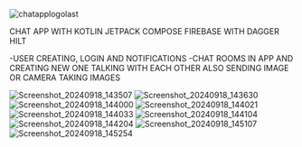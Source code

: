 ![chatapplogolast](https://github.com/user-attachments/assets/6c41542a-7204-4582-ab20-69ca0c52dff0)

CHAT APP WITH KOTLIN JETPACK COMPOSE 
FIREBASE 
WITH DAGGER HILT

-USER CREATING, LOGIN AND NOTIFICATIONS
-CHAT ROOMS IN APP AND CREATING NEW ONE TALKING WITH EACH OTHER ALSO SENDING IMAGE OR CAMERA TAKING IMAGES

![Screenshot_20240918_143507](https://github.com/user-attachments/assets/3018c89b-ae08-4e96-ae89-dfbf5c1ab0d8) ![Screenshot_20240918_143630](https://github.com/user-attachments/assets/a4d5499d-3a4b-4284-8c02-e1fd7b414602)
![Screenshot_20240918_144000](https://github.com/user-attachments/assets/30dbe545-7fab-4210-a8c9-0b6ecef27902) ![Screenshot_20240918_144021](https://github.com/user-attachments/assets/14b27060-47dd-4b30-b732-45328357abdb)
![Screenshot_20240918_144033](https://github.com/user-attachments/assets/667861d2-6691-4156-96a3-79cb9f42be6d) ![Screenshot_20240918_144104](https://github.com/user-attachments/assets/17192f23-bca8-4f54-8bc2-a9367ca5053d)
![Screenshot_20240918_144204](https://github.com/user-attachments/assets/fcd5a13f-84c1-4913-85b9-277af72de490) ![Screenshot_20240918_145107](https://github.com/user-attachments/assets/0207165b-fe8c-4ecd-a3b9-000b3cc91324)
![Screenshot_20240918_145254](https://github.com/user-attachments/assets/2a9477ab-227a-4e28-b9da-538b3bf3c9cc)
